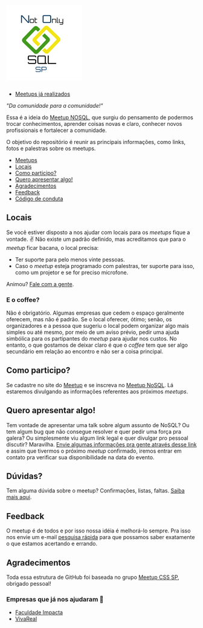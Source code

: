 ![NOSQLBR Logo](nosqlbr.png "NOSQLBR")
======

* [Meetups já realizados](meetups.md)

_"Da comunidade para a comunidade!"_

Essa é a ideia do [Meetup NOSQL](https://www.meetup.com/pt-BR/nosqlsp), que surgiu do pensamento de podermos trocar conhecimentos, aprender coisas novas e claro, conhecer novos profissionais e fortalecer a comunidade. 

O objetivo do repositório é reunir as principais informações, como links, fotos e palestras sobre os meetups.

* [Meetups](meetups.md)
* [Locais](#locais)
* [Como participo?](#como-participo)
* [Quero apresentar algo!](#quero-apresentar-algo)
* [Agradecimentos](#agradecimentos)
* [Feedback](https://meetupcss.typeform.com/to/MS87CV)
* [Código de conduta](/sobre.md#código-de-conduta)

## Locais

Se você estiver disposto a nos ajudar com locais para os _meetups_ fique a vontade. :v: Não existe um padrão definido, mas acreditamos que para o _meetup_ ficar bacana, o local precisa:

* Ter suporte para pelo menos vinte pessoas.
* Caso o _meetup_  esteja programado com palestras, ter suporte para isso, como um projetor e se for preciso microfone.

Animou? [Fale com a gente](https://nosql1.typeform.com/to/zsODEE).

### E o coffee?

Não é obrigatório. Algumas empresas que cedem o espaço geralmente oferecem, mas não é padrão. Se o local oferecer, ótimo; senão, os organizadores e a pessoa que sugeriu o local podem organizar algo mais simples ou até mesmo, por meio de um aviso prévio, pedir uma ajuda simbólica para os partipantes do _meetup_ para ajudar nos custos. No entanto, o que gostamos de deixar claro é que o *coffee* tem que ser algo secundário em relação ao encontro e não ser a coisa principal.

## Como participo?

Se cadastre no site do [Meetup](http://www.meetup.com/) e se inscreva no [Meetup NoSQL](http://www.meetup.com/nosqlsp/). Lá estaremos divulgando as informações referentes aos próximos _meetups_.

## Quero apresentar algo!

Tem vontade de apresentar uma talk sobre algum assunto de NoSQL? Ou tem algum bug que não consegue resolver e quer pedir uma força pra galera? Ou simplesmente viu algum link legal e quer divulgar pro pessoal discutir? Maravilha. [Envie algumas informações pra gente através desse link](https://nosql1.typeform.com/to/U3Usu1) e assim que tivermos o próximo _meetup_ confirmado, iremos entrar em contato pra verificar sua disponibilidade na data do evento.

## Dúvidas?

Tem alguma dúvida sobre o meetup? Confirmações, listas, faltas. [Saiba mais aqui](sobre.md).

## Feedback

O meetup é de todos e por isso nossa idéia é melhorá-lo sempre. Pra isso nos envie um e-mail [pesquisa rápida](http://nosql.group) para que possamos saber exatamente o que estamos acertando e errando.

## Agradecimentos

Toda essa estrutura de GitHub foi baseada no grupo [Meetup CSS SP](https://github.com/raphaelfabeni/css-sp), obrigado pessoal!

### Empresas que já nos ajudaram :facepunch:

* [Faculdade Impacta](http://www.impacta.edu.br/)
* [VivaReal](http://www.vivareal.com.br/)
